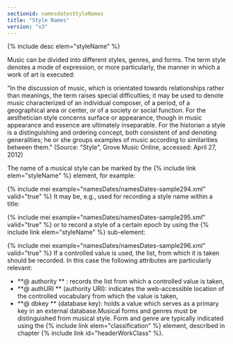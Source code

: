 ```yaml
---
sectionid: namesdatesStyleNames
title: "Style Names"
version: "v3"
---
```




{% include desc elem="styleName" %}




Music can be divided into different styles, genres, and forms. The term style
denotes a mode of expression, or more particularly, the manner in which a work of
art is
executed:

"In the discussion of music, which is orientated towards relationships rather than
meanings, the term raises special difficulties; it may be used to denote music characterized
of an individual composer, of a period, of a geographical area or center, or of a
society or
social function. For the aesthetician style concerns surface or appearance, though
in music
appearance and essence are ultimately inseparable. For the historian a style is a
distinguishing and ordering concept, both consistent of and denoting generalities;
he or she
groups examples of music according to similarities between them." (Source: "Style",
Grove
Music Online, accessed: April 27, 2012) 

The name of a musical style can be marked by the {% include link elem="styleName" %} element,
for example:

{% include mei example="namesDates/namesDates-sample294.xml" valid="true" %}
It may be, e.g., used for recording a style name within a title:

{% include mei example="namesDates/namesDates-sample295.xml" valid="true" %}
or to record a style of a certain epoch by using the {% include link elem="styleName" %}
sub-element:

{% include mei example="namesDates/namesDates-sample296.xml" valid="true" %}
If a controlled value is used, the list, from which it is taken should be recorded.
In this
case the following attributes are particularly relevant:

- **@ authority ** : records the list from which a controlled value is taken,
- **@ authURI ** (authority URI): indicates the web-accessible location of the controlled
vocabulary from which the value is taken,
- **@ dbkey ** (database key): holds a value which serves as a primary key in an external
database.Musical forms and genres must be distinguished from musical style. Form and genre
are
typically indicated using the {% include link elem="classification" %} element, described in
chapter {% include link id="headerWorkClass" %}.

